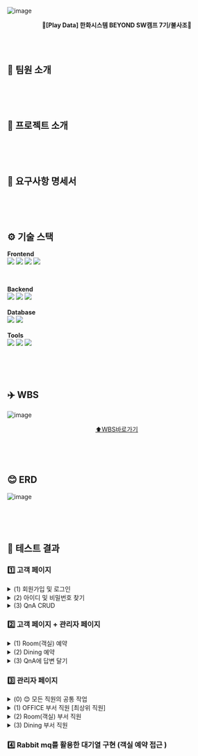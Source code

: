 ![image](https://github.com/user-attachments/assets/80fc49d7-565c-4d10-9104-88b5792414ab)
<div align=center>
  
  **🦅[Play Data] 한화시스템 BEYOND SW캠프 7기/불사조🦅**
</div>

<br><br>
## 👥 팀원 소개
<br><br><br>

## 🏨 프로젝트 소개
<br><br><br>

## 📢 요구사항 명세서
<br><br><br>

## ⚙️ 기술 스택

**Frontend**<br>
<img src="https://img.shields.io/badge/vue.js-4FC08D?style=for-the-badge&logo=vue.js&logoColor=white">
<img src="https://img.shields.io/badge/javascript-F7DF1E?style=for-the-badge&logo=javascript&logoColor=black">
<img src="https://img.shields.io/badge/html-E34F26?style=for-the-badge&logo=html5&logoColor=white">
<img src="https://img.shields.io/badge/css-1572B6?style=for-the-badge&logo=css3&logoColor=white">

<br>

**Backend**<br>
<img src="https://img.shields.io/badge/Java-007396?style=for-the-badge&logo=Java&logoColor=white"> 
<img src="https://img.shields.io/badge/Spring-6DB33F?style=for-the-badge&logo=Spring&logoColor=white">
<img src="https://img.shields.io/badge/Spring Boot-6DB33F?style=for-the-badge&logo=spring boot&logoColor=white">
<br><br>
**Database**<br>
<img src="https://img.shields.io/badge/mysql-4479A1?style=for-the-badge&logo=mysql&logoColor=white"> 
<img src="https://img.shields.io/badge/mariaDB-003545?style=for-the-badge&logo=mariaDB&logoColor=white">
<br><br>
**Tools**<br>
<img src="https://img.shields.io/badge/github-181717?style=for-the-badge&logo=github&logoColor=white">
<img src="https://img.shields.io/badge/git-F05032?style=for-the-badge&logo=git&logoColor=white">
<img src="https://img.shields.io/badge/Notion-black?style=for-the-badge&logo=Notion&logoColor=white"/>




<br><br><br>

## ✈️ WBS
![image](https://github.com/user-attachments/assets/b62cbf6f-c7f1-4a00-aa94-06701a09f7af)

<div align=center>

  [⬆️WBS바로가기](https://docs.google.com/spreadsheets/d/1X0fafalLJS0A_FwmI4IMyJMZsv2F3uoe/edit?usp=sharing&ouid=106399302288862850251&rtpof=true&sd=true)
</div>
<br><br><br>

## 😊 ERD
![image](https://github.com/user-attachments/assets/03bd6cc7-4ecc-4e9a-961e-20c05261f2e3)

<br><br><br> 

## 🧪 테스트 결과 
### 1️⃣ 고객 페이지
<details>
  <summary>(1) 회원가입 및 로그인</summary>
  <br>

  * 이메일 인증을 통해 회원가입<br> 
    <img src="https://github.com/user-attachments/assets/6b0a5ecc-dba2-4421-b738-fd6bc329676d" width=700>
    <br><br>
  * 로그인 및 메인 페이지 조회
    <br><br>
</details>
<details>
  <summary>(2) 아이디 및 비밀번호 찾기</summary>
  <br>
  
  * 아이디 찾기
    <br><br>
  * 비밀번호 찾기
    <br><br>
</details>
<details>
  <summary>(3) QnA CRUD</summary>
  <br>
  
  * QnA 작성 및 조회 
    <br><br>
  * QnA 수정 및 삭제
    <br><br>
</details>

### 2️⃣ 고객 페이지 + 관리자 페이지 
<details>
  <summary>(1) Room(객실) 예약 </summary>
  <br>
  
  * 홈페이지를 통해 고객이 객실 예약을 진행  
    <br><br>
  * 관리자 페이지에서 객실 예약이 들어오면 실시간 알림(SSE) 조회
    <br><br>
  * ➕ 여러 개의 객실 예약이 들어온 경우 실시간 알림(SSE) 조회
    <br><br>
</details>
<details>
  <summary>(2) Dining 예약 </summary>
  <br>
  
  * 홈페이지를 통해 고객이 다이닝 예약을 진행  
    <br><br>
  * 관리자 페이지에서 다이닝 예약이 들어오면 실시간 알림(SSE) 조회
    <br><br>
  * ➕ 여러 개의 객실 예약이 들어온 경우 실시간 알림(SSE) 조회
  <br><br>
</details>
<details>
  <summary>(3) QnA에 답변 달기 </summary>
  <br>
  
  * 관리자 페이지를 통해 들어온 QnA에 답변 달기 
    <br><br>
  * 답변이 달리면 해당 고객의 페이지에 실시간 알림 숫자 업데이트
    <br><br>
</details>


### 3️⃣ 관리자 페이지 
<details>
  <summary>(0) 😊 모든 직원의 공통 작업 </summary>
  <br>

  * 로그인 및 본인의 정보 확인 
    <br><br>
  * 비밀번호 변경 
    <br><br>
  * 고객의 목록 및 상세 내역 조회 
    <br><br>
  * QnA가 등록되면 답변 달기 
    <br><br>
</details>
<details>
  <summary>(1) OFFICE 부서 직원 [최상위 직원] </summary>
  <br>
  
  * 모든 직원들의 목록 조회 (검색 기능)
    <br><br>
  * 직원의 상세 내역 조회 및 직급 변경 / 퇴사처리 
    <br><br>
  * 새로 입사한 직원을 등록
    <br><br>
  * ➕ Room/Dining 예약 내역 조회 불가 (권한 없음)
    <br><br>
</details>
<details>
  <summary>(2) Room(객실) 부서 직원 </summary>
  <br>
  
  * 조회하고자 하는 고객의 이메일을 검색하여 객실 예약 내역 조회 
    <br><br>
  * 객실 예약 상세 내역 조회 / 수정 / 삭제
    <br><br>
  * 객실의 base price 변경 
    <br><br>
</details>
<details>
  <summary>(3) Dining 부서 직원 </summary>
  <br>
  
  * 조회하고자 하는 고객의 이메일을 검색하여 다이닝 예약 내역 조회 
    <br><br>
  * 다이닝 예약 상세 내역 조회 / 수정 / 삭제
    <br><br>
  * 각 다이닝별 메뉴 추가 / 가격 수정 / 삭제
    <br><br>
</details>

### 4️⃣ Rabbit mq를 활용한 대기열 구현 (객실 예약 접근 ) 




